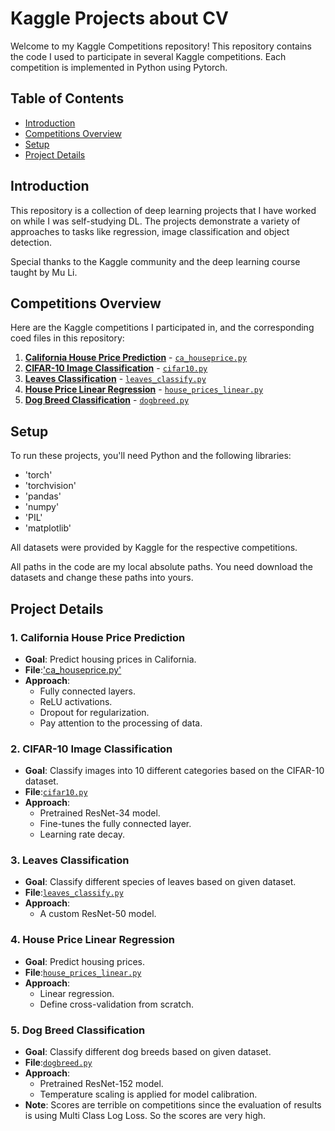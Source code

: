 # Kaggle Projects about CV
Welcome to my Kaggle Competitions repository! This repository contains the code I used to participate in several Kaggle competitions. Each competition is implemented in Python using Pytorch.

## Table of Contents
- [Introduction](#introduction)
- [Competitions Overview](#competitions-overview)
- [Setup](#setup)
- [Project Details](#project-details)

## Introduction

This repository is a collection of deep learning projects that I have worked on while I was self-studying DL. The projects demonstrate a variety of approaches to tasks like regression, image classification and object detection.

Special thanks to the Kaggle community and the deep learning course taught by Mu Li.

## Competitions Overview

Here are the Kaggle competitions I participated in, and the corresponding coed files in this repository:

1. **[California House Price Prediction](https://www.kaggle.com/competitions/california-house-prices)** - [`ca_houseprice.py`](./ca_houseprice.py)
2. **[CIFAR-10 Image Classification](https://www.kaggle.com/competitions/cifar-10)** - [`cifar10.py`](./cifar10.py)
3. **[Leaves Classification](https://www.kaggle.com/competitions/classify-leaves)** - [`leaves_classify.py`](./leaves_classify.py)
4. **[House Price Linear Regression](https://www.kaggle.com/competitions/house-prices-advanced-regression-techniques)** - [`house_prices_linear.py`](./house_prices_linear.py)
5. **[Dog Breed Classification](https://www.kaggle.com/competitions/dog-breed-identification)** - [`dogbreed.py`](./dogbreed.py)

## Setup

To run these projects, you'll need Python and the following libraries:
- 'torch'
- 'torchvision'
- 'pandas'
- 'numpy'
- 'PIL'
- 'matplotlib'

All datasets were provided by Kaggle for the respective competitions.

All paths in the code are my local absolute paths. You need download the datasets and change these paths into yours.

## Project Details

### 1. California House Price Prediction

- **Goal**: Predict housing prices in California.
- **File**:['ca_houseprice.py'](./ca_houseprice.py)
- **Approach**:
  - Fully connected layers.
  - ReLU activations.
  - Dropout for regularization.
  - Pay attention to the processing of data.
 
### 2. CIFAR-10 Image Classification

- **Goal**: Classify images into 10 different categories based on the CIFAR-10 dataset.
- **File**:[`cifar10.py`](./cifar10.py)
- **Approach**:
  - Pretrained ResNet-34 model.
  - Fine-tunes the fully connected layer.
  - Learning rate decay.

 ### 3. Leaves Classification

- **Goal**: Classify different species of leaves based on given dataset.
- **File**:[`leaves_classify.py`](./leaves_classify.py)
- **Approach**:
  - A custom ResNet-50 model.

 ### 4. House Price Linear Regression

- **Goal**: Predict housing prices.
- **File**:[`house_prices_linear.py`](./house_prices_linear.py)
- **Approach**:
  - Linear regression.
  - Define cross-validation from scratch.

 ### 5. Dog Breed Classification

- **Goal**: Classify different dog breeds based on given dataset.
- **File**:[`dogbreed.py`](./dogbreed.py)
- **Approach**:
  - Pretrained ResNet-152 model.
  - Temperature scaling is applied for model calibration.
- **Note**: Scores are terrible on competitions since the evaluation of results is using Multi Class Log Loss. So the scores are very high.
